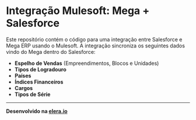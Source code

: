 # Integração Mulesoft: Mega + Salesforce
Este repositório contém o código para uma integração entre Salesforce e Mega ERP usando o Mulesoft. A integração sincroniza os seguintes dados vindo do Mega dentro do Salesforce:
- **Espelho de Vendas** (Empreendimentos, Blocos e Unidades)
- **Tipos de Logradouro**
- **Países**
- **Índices Financeiros**
- **Cargos**
- **Tipos de Série**
---
**Desenvolvido na <a href="https://www.elera.io/" target="_blank">elera.io</a>**
